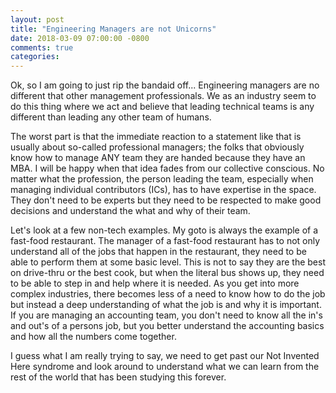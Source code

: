 ```yaml
---
layout: post
title: "Engineering Managers are not Unicorns"
date: 2018-03-09 07:00:00 -0800
comments: true
categories: 
---
```


Ok, so I am going to just rip the bandaid off... Engineering managers are no different that other management professionals. We as an industry seem to do this thing where we act and believe that leading technical teams is any different than leading any other team of humans.

The worst part is that the immediate reaction to a statement like that is usually about so-called professional managers; the folks that obviously know how to manage ANY team they are handed because they have an MBA. I will be happy when that idea fades from our collective conscious. No matter what the profession, the person leading the team, especially when managing individual contributors (ICs), has to have expertise in the space. They don't need to be experts but they need to be respected to make good decisions and understand the what and why of their team.

Let's look at a few non-tech examples. My goto is always the example of a fast-food restaurant. The manager of a fast-food restaurant has to not only understand all of the jobs that happen in the restaurant, they need to be able to perform them at some basic level. This is not to say they are the best on drive-thru or the best cook, but when the literal bus shows up, they need to be able to step in and help where it is needed. As you get into more complex industries, there becomes less of a need to know how to do the job but instead a deep understanding of what the job is and why it is important. If you are managing an accounting team, you don't need to know all the in's and out's of a persons job, but you better understand the accounting basics and how all the numbers come together.

I guess what I am really trying to say, we need to get past our Not Invented Here syndrome and look around to understand what we can learn from the rest of the world that has been studying this forever. 
